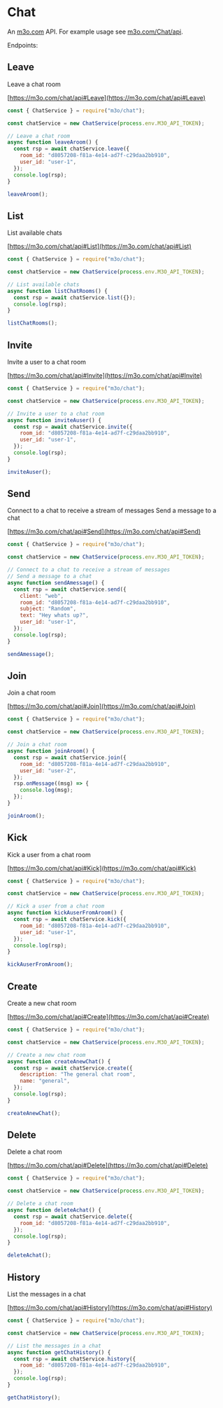 # Chat

An [m3o.com](https://m3o.com) API. For example usage see [m3o.com/Chat/api](https://m3o.com/Chat/api).

Endpoints:

## Leave

Leave a chat room

[https://m3o.com/chat/api#Leave](https://m3o.com/chat/api#Leave)

```js
const { ChatService } = require("m3o/chat");

const chatService = new ChatService(process.env.M3O_API_TOKEN);

// Leave a chat room
async function leaveAroom() {
  const rsp = await chatService.leave({
    room_id: "d8057208-f81a-4e14-ad7f-c29daa2bb910",
    user_id: "user-1",
  });
  console.log(rsp);
}

leaveAroom();
```

## List

List available chats

[https://m3o.com/chat/api#List](https://m3o.com/chat/api#List)

```js
const { ChatService } = require("m3o/chat");

const chatService = new ChatService(process.env.M3O_API_TOKEN);

// List available chats
async function listChatRooms() {
  const rsp = await chatService.list({});
  console.log(rsp);
}

listChatRooms();
```

## Invite

Invite a user to a chat room

[https://m3o.com/chat/api#Invite](https://m3o.com/chat/api#Invite)

```js
const { ChatService } = require("m3o/chat");

const chatService = new ChatService(process.env.M3O_API_TOKEN);

// Invite a user to a chat room
async function inviteAuser() {
  const rsp = await chatService.invite({
    room_id: "d8057208-f81a-4e14-ad7f-c29daa2bb910",
    user_id: "user-1",
  });
  console.log(rsp);
}

inviteAuser();
```

## Send

Connect to a chat to receive a stream of messages
Send a message to a chat

[https://m3o.com/chat/api#Send](https://m3o.com/chat/api#Send)

```js
const { ChatService } = require("m3o/chat");

const chatService = new ChatService(process.env.M3O_API_TOKEN);

// Connect to a chat to receive a stream of messages
// Send a message to a chat
async function sendAmessage() {
  const rsp = await chatService.send({
    client: "web",
    room_id: "d8057208-f81a-4e14-ad7f-c29daa2bb910",
    subject: "Random",
    text: "Hey whats up?",
    user_id: "user-1",
  });
  console.log(rsp);
}

sendAmessage();
```

## Join

Join a chat room

[https://m3o.com/chat/api#Join](https://m3o.com/chat/api#Join)

```js
const { ChatService } = require("m3o/chat");

const chatService = new ChatService(process.env.M3O_API_TOKEN);

// Join a chat room
async function joinAroom() {
  const rsp = await chatService.join({
    room_id: "d8057208-f81a-4e14-ad7f-c29daa2bb910",
    user_id: "user-2",
  });
  rsp.onMessage((msg) => {
    console.log(msg);
  });
}

joinAroom();
```

## Kick

Kick a user from a chat room

[https://m3o.com/chat/api#Kick](https://m3o.com/chat/api#Kick)

```js
const { ChatService } = require("m3o/chat");

const chatService = new ChatService(process.env.M3O_API_TOKEN);

// Kick a user from a chat room
async function kickAuserFromAroom() {
  const rsp = await chatService.kick({
    room_id: "d8057208-f81a-4e14-ad7f-c29daa2bb910",
    user_id: "user-1",
  });
  console.log(rsp);
}

kickAuserFromAroom();
```

## Create

Create a new chat room

[https://m3o.com/chat/api#Create](https://m3o.com/chat/api#Create)

```js
const { ChatService } = require("m3o/chat");

const chatService = new ChatService(process.env.M3O_API_TOKEN);

// Create a new chat room
async function createAnewChat() {
  const rsp = await chatService.create({
    description: "The general chat room",
    name: "general",
  });
  console.log(rsp);
}

createAnewChat();
```

## Delete

Delete a chat room

[https://m3o.com/chat/api#Delete](https://m3o.com/chat/api#Delete)

```js
const { ChatService } = require("m3o/chat");

const chatService = new ChatService(process.env.M3O_API_TOKEN);

// Delete a chat room
async function deleteAchat() {
  const rsp = await chatService.delete({
    room_id: "d8057208-f81a-4e14-ad7f-c29daa2bb910",
  });
  console.log(rsp);
}

deleteAchat();
```

## History

List the messages in a chat

[https://m3o.com/chat/api#History](https://m3o.com/chat/api#History)

```js
const { ChatService } = require("m3o/chat");

const chatService = new ChatService(process.env.M3O_API_TOKEN);

// List the messages in a chat
async function getChatHistory() {
  const rsp = await chatService.history({
    room_id: "d8057208-f81a-4e14-ad7f-c29daa2bb910",
  });
  console.log(rsp);
}

getChatHistory();
```
